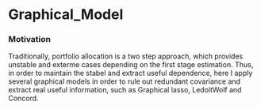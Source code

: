 # Graphical_Model

### Motivation

Traditionally, portfolio allocation is a two step approach, which provides unstable and exterme cases depending on the first stage estimation. Thus, in order to maintain the stabel and extract useful dependence, here I apply several graphical models in order to rule out redundant covariance and extract real useful information, such as Graphical lasso, LedoitWolf and Concord.
